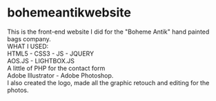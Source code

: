 # bohemeantikwebsite<br>
This is the front-end website I did for the "Boheme Antik" hand painted bags company.<br>
WHAT I USED:<br>
HTML5 - CSS3 - JS - JQUERY<br>
AOS.JS - LIGHTBOX.JS<br>
A little of PHP for the contact form <br>
Adobe Illustrator - Adobe Photoshop.<br>
I also created the logo, made all the graphic retouch and editing for the photos.



